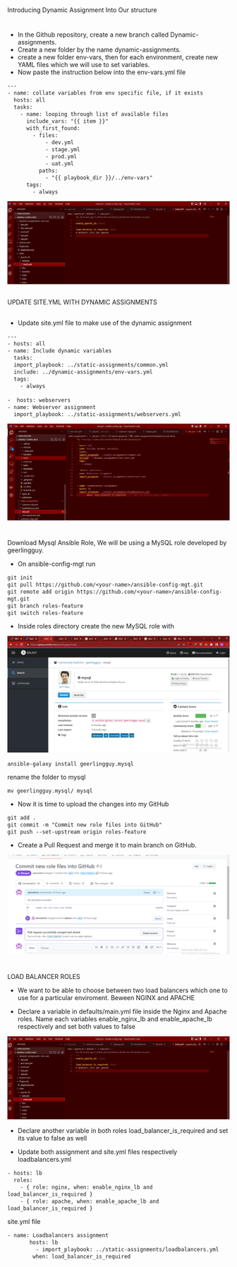 #
Introducing Dynamic Assignment Into Our structure
#

- In the Github repository, create a new branch called Dynamic-assignments.
- Create a new folder by the name dynamic-assignments.
-  create a new folder env-vars, then for each environment, create new YAML files which we will use to set variables.
- Now paste the instruction below into the env-vars.yml file
```
---
- name: collate variables from env specific file, if it exists
  hosts: all
  tasks:
    - name: looping through list of available files
      include_vars: "{{ item }}"
      with_first_found:
        - files:
            - dev.yml
            - stage.yml
            - prod.yml
            - uat.yml
          paths:
            - "{{ playbook_dir }}/../env-vars"
      tags:
        - always
```

![](https://github.com/akinolafusi/DAREY-PBL-PROJECTS/blob/a31fab0c9e30895123246a8ca71c9b2014fff2bd/PROJECT%2013/deaultsmain.PNG)

##
UPDATE SITE.YML WITH DYNAMIC ASSIGNMENTS
##

- Update site.yml file to make use of the dynamic assignment
```
---
- hosts: all
- name: Include dynamic variables 
  tasks:
  import_playbook: ../static-assignments/common.yml 
  include: ../dynamic-assignments/env-vars.yml
  tags:
    - always

-  hosts: webservers
- name: Webserver assignment
  import_playbook: ../static-assignments/webservers.yml
```

![](https://github.com/akinolafusi/DAREY-PBL-PROJECTS/blob/bfe2762c9bd9b0cfc582e5f1105c40c3280a1d10/PROJECT%2013/site.PNG)

# 
Download Mysql Ansible Role, We will be using a MySQL role developed by geerlingguy.

- On ansible-config-mgt run
```
git init
git pull https://github.com/<your-name>/ansible-config-mgt.git
git remote add origin https://github.com/<your-name>/ansible-config-mgt.git
git branch roles-feature
git switch roles-feature
```
- Inside roles directory create the new MySQL role with

![](https://github.com/akinolafusi/DAREY-PBL-PROJECTS/blob/a31fab0c9e30895123246a8ca71c9b2014fff2bd/PROJECT%2013/geerlin.PNG)
```
ansible-galaxy install geerlingguy.mysql
```
rename the folder to mysql
```
mv geerlingguy.mysql/ mysql
```
- Now it is time to upload the changes into my GitHub

```
git add .
git commit -m "Commit new role files into GitHub"
git push --set-upstream origin roles-feature
```
- Create a Pull Request and merge it to main branch on GitHub.

![](https://github.com/akinolafusi/DAREY-PBL-PROJECTS/blob/a31fab0c9e30895123246a8ca71c9b2014fff2bd/PROJECT%2013/pullr.PNG)
#
LOAD BALANCER ROLES

- We want to be able to choose between two load balancers which one to use for a particular enviroment. Beween NGINX and APACHE

- Declare a variable in defaults/main.yml file inside the Nginx and Apache roles. Name each variables enable_nginx_lb and enable_apache_lb respectively and set both values to false

![](https://github.com/akinolafusi/DAREY-PBL-PROJECTS/blob/a31fab0c9e30895123246a8ca71c9b2014fff2bd/PROJECT%2013/deaultsmain.PNG)

- Declare another variable in both roles load_balancer_is_required and set its value to false as well


- Update both assignment and site.yml files respectively
loadbalancers.yml
```
- hosts: lb
  roles:
    - { role: nginx, when: enable_nginx_lb and load_balancer_is_required }
    - { role: apache, when: enable_apache_lb and load_balancer_is_required }
```

site.yml file

```
- name: Loadbalancers assignment
       hosts: lb
         - import_playbook: ../static-assignments/loadbalancers.yml
        when: load_balancer_is_required 
```
